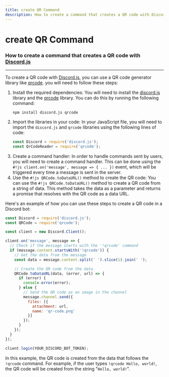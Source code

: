 ```yaml
---
title: create QR Command 
description: How to create a command that creates a QR code with Discord.js
---
```

[Discord.js]: https://discord.js.org/#/
[discord.js]:  https://www.npmjs.com/package/discord.js
[qrcode]: https://www.npmjs.com/package/qrcode

#  **create QR** Command
### How to create a command that creates a QR code with [Discord.js]
---
To create a QR code with [Discord.js], you can use a QR code generator library like [qrcode]. you will need to follow these steps:

1.  Install the required dependencies: You will need to install the [discord.js] library and the [qrcode] library. You can do this by running the following command: 
    ```batch
    npm install discord.js qrcode
    ```
2.  Import the libraries in your code: In your JavaScript file, you will need to import the `discord.js` and `qrcode` libraries using the following lines of code:
    ```js
    const Discord = require('discord.js');
    const QrCodeReader = require('qrcode');
    ``` 
3. Create a command handler: In order to handle commands sent by users, you will need to create a command handler. This can be done using the `#!js client.on('message', message => { ... })` event, which will be triggered every time a message is sent in the server.
4. Use the `#!js QRCode.toDataURL()` method to create the QR code: You can use the `#!js QRCode.toDataURL()` method to create a QR code from a string of data. This method takes the data as a parameter and returns a promise that resolves with the QR code as a data URL.

Here's an example of how you can use these steps to create a QR code in a Discord bot:
```js
const Discord = require('discord.js');
const QRCode = require('qrcode');

const client = new Discord.Client();

client.on('message', message => {
  // Check if the message starts with the '!qrcode' command
  if (message.content.startsWith('!qrcode')) {
    // Get the data from the message
    const data = message.content.split(' ').slice(1).join(' ');

    // Create the QR code from the data
    QRCode.toDataURL(data, (error, url) => {
      if (error) {
        console.error(error);
      } else {
        // Send the QR code as an image in the channel
        message.channel.send({
          files: [{
            attachment: url,
            name: 'qr-code.png'
          }]
        });
      }
    });
  }
});

client.login(YOUR_DISCORD_BOT_TOKEN);
```

In this example, the QR code is created from the data that follows the `!qrcode` command. For example, if the user types `!qrcode Hello, world!`, the QR code will be created from the string "`Hello, world!`".

